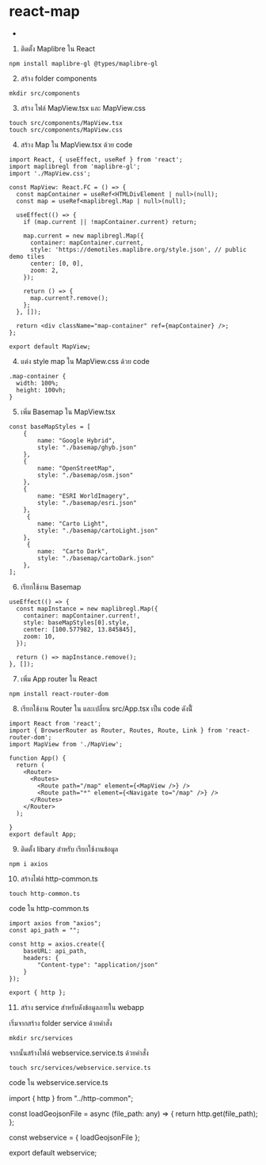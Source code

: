 # react-map
-
1. ติดตั้ง Maplibre ใน React
```
npm install maplibre-gl @types/maplibre-gl
```

2. สร้าง folder components
```
mkdir src/components
```

3. สร้าง ไฟล์ MapView.tsx และ MapView.css
```
touch src/components/MapView.tsx
touch src/components/MapView.css
```

4. สร้าง Map ใน MapView.tsx ด้วย code
```
import React, { useEffect, useRef } from 'react';
import maplibregl from 'maplibre-gl';
import './MapView.css';

const MapView: React.FC = () => {
  const mapContainer = useRef<HTMLDivElement | null>(null);
  const map = useRef<maplibregl.Map | null>(null);

  useEffect(() => {
    if (map.current || !mapContainer.current) return;

    map.current = new maplibregl.Map({
      container: mapContainer.current,
      style: 'https://demotiles.maplibre.org/style.json', // public demo tiles
      center: [0, 0],
      zoom: 2,
    });

    return () => {
      map.current?.remove();
    };
  }, []);

  return <div className="map-container" ref={mapContainer} />;
};

export default MapView;
```


4. แต่ง style map ใน MapView.css ด้วย code
```
.map-container {
  width: 100%;
  height: 100vh;
}

```

5. เพิ่ม Basemap ใน MapView.tsx
```
const baseMapStyles = [
    {
        name: "Google Hybrid",
        style: "./basemap/ghyb.json"
    },
    {
        name: "OpenStreetMap",
        style: "./basemap/osm.json"
    },
    {
        name: "ESRI WorldImagery",
        style: "./basemap/esri.json"
    },
     {
        name: "Carto Light",
        style: "./basemap/cartoLight.json"
    },
     {
        name:  "Carto Dark",
        style: "./basemap/cartoDark.json"
    },
];
```

6. เรียกใช้งาน Basemap 
```
useEffect(() => {
  const mapInstance = new maplibregl.Map({
    container: mapContainer.current!,
    style: baseMapStyles[0].style,
    center: [100.577982, 13.845845],
    zoom: 10,
  });

  return () => mapInstance.remove();
}, []);
```

7. เพิ่ม App router ใน React
```
npm install react-router-dom
```

8. เรียกใช้งาน Router ใน และเปลี่ยน src/App.tsx เป็น code ดังนัี้

```
import React from 'react';
import { BrowserRouter as Router, Routes, Route, Link } from 'react-router-dom';
import MapView from './MapView';

function App() {
  return (
    <Router>
      <Routes>
        <Route path="/map" element={<MapView />} />
        <Route path="*" element={<Navigate to="/map" />} />
      </Routes>
    </Router>
  );

}
export default App;

```

9. ติดตั้ง libary สำหรับ เรียกใช้งานข้อมูล
```
npm i axios
```

10. สร้างไฟล์ http-common.ts
```
touch http-common.ts
```
code ใน http-common.ts
```
import axios from "axios";
const api_path = "";

const http = axios.create({
    baseURL: api_path,
    headers: {
        "Content-type": "application/json"
    }
});

export { http };

```

11. สร้าง service สำหรับดังข้อมูลภายใน webapp

เริ่มจากสร้าง folder service ด้วยคำสั่ง

```
mkdir src/services
```

จากนั้นสร้างไฟล์ webservice.service.ts ด้วยคำสั่ง

```
touch src/services/webservice.service.ts 
```

code ใน webservice.service.ts


import { http } from "../http-common";


const loadGeojsonFile = async (file_path: any) => {
    return http.get(file_path);
};

const webservice = {
    loadGeojsonFile
};

export default webservice;
